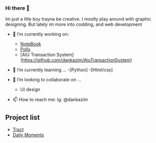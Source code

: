 ### Hi there 👋
Im just a litle boy trayna be creative. I mostly play around with graphic designing. But lately im more into codding, and web development
<!--
**dankazim/dankazim** is a ✨ _special_ ✨ repository because its `README.md` (this file) appears on your GitHub profile.

Here are some ideas to get you started:
-->



- 🔭 I’m currently working on:
    - [NoteBook](https://github.com/dankazim/NoteBook)
    - [Polls](https://github.com/dankazim/polls)
    - [AIU Transaction System] (https://github.com/dankazim/AiuTransactionSystem)
    

- 🌱 I’m currently learning ...
    -[Python]
    -[Html/css]
- 👯 I’m looking to collaborate on ...
    - UI design 
- 📫 How to reach me: 
      Ig: @dankazim



## Project list
- [Tract](trackt.vercel.app/)
- [Daily Moments](https://github.com/dankazim/Daily-Moments)



